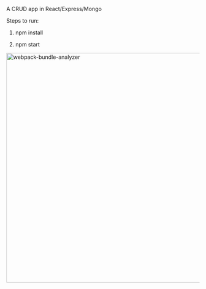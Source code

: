 A CRUD app in React/Express/Mongo

Steps to run: 

1. npm install

2. npm start

<img width="600" alt="webpack-bundle-analyzer" src="https://http://recordit.co/s5MPn6lVcS">